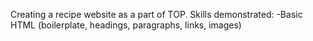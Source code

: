 Creating a recipe website as a part of TOP.
Skills demonstrated:
-Basic HTML (boilerplate, headings, paragraphs, links, images)